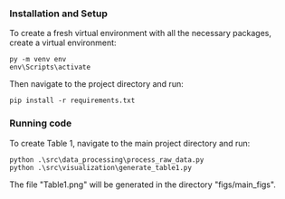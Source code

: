 
### Installation and Setup

To create a fresh virtual environment with all the necessary packages, create a virtual environment:

```
py -m venv env
env\Scripts\activate
```

Then navigate to the project directory and run:

```
pip install -r requirements.txt
```



### Running code

To create Table 1, navigate to the main project directory and run:

```
python .\src\data_processing\process_raw_data.py
python .\src\visualization\generate_table1.py
```

The file "Table1.png" will be generated in the directory "figs/main_figs".